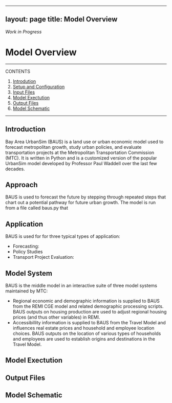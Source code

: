
---
layout: page
title: Model Overview
---

*Work in Progress*

# Model Overview

---
CONTENTS
 
1. [Introdution](#introduction)
2. [Setup and Configuration](#setup-and-configuration)
3. [Input Files](#input-files)
4. [Model Exectution](#model-exectution)
5. [Output Files](#output-files)
6. [Model Schematic](#model-schematic)

---

## Introduction
Bay Area UrbanSim (BAUS) is a land use or urban economic model used to forecast metropolitan growth, study urban policies, and evaluate transportation projects at the Metropolitan Transportation Commission (MTC). It is written in Python and is a customized version of the popular UrbanSim model developed by Professor Paul Waddell over the last few decades. 

## Approach
BAUS is used to forecast the future by stepping through repeated steps that chart out a potential pathway for future urban growth. The model is run from a file called baus.py that 



## Application
BAUS is used for for three typical types of application:
* Forecasting:
* Policy Studies
* Transport Project Evaluation: 



## Model System
BAUS is the middle model in an interactive suite of three model systems maintained by MTC:
* Regional economic and demographic information is supplied to BAUS from the REMI CGE model and related demographic processing scripts. BAUS outputs on housing production are used to adjust regional housing prices (and thus other variables) in REMI. 
* Accessibillity information is supplied to BAUS from the Travel Model and influences real estate prices and household and employee location choices. BAUS outputs on the location of various types of households and employees are used to establish origins and destinations in the Travel Model.

## Model Exectution

## Output Files



## Model Schematic
